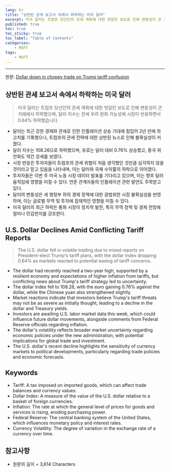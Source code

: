 ```yaml
---
lang: kr
title: "상반된 관세 보고서 속에서 하락하는 미국 달러"
excerpt: 미국 달러는 트럼프 당선인의 관세 계획에 대한 엇갈린 보도로 인해 변동성이 큰 거래에서 하락했으며, 달러 지수는 관세 우려 완화 가능성에 시장이 반응하면서 0.64% 하락했습니다.
published: true
toc: true
toc_sticky: true
toc_label: "Table of Contents"
categories:
    - MSFT
tags:
    - MSFT
---
```


---

  원문: [Dollar down in choppy trade on Trump tariff confusion](https://www.investing.com/news/economy-news/dollar-holds-near-twoyear-high-yuan-under-threat-3796321)

## 상반된 관세 보고서 속에서 하락하는 미국 달러

> 미국 달러는 트럼프 당선인의 관세 계획에 대한 엇갈린 보도로 인해 변동성이 큰 거래에서 하락했으며, 달러 지수는 관세 우려 완화 가능성에 시장이 반응하면서 0.64% 하락했습니다.


- 달러는 최근 강한 경제와 관세로 인한 인플레이션 상승 기대에 힘입어 2년 만에 최고치를 기록했으나, 트럼프의 관세 전략에 대한 상반된 뉴스로 인해 불확실성이 커졌다.
- 달러 지수는 108.26으로 하락했으며, 유로는 달러 대비 0.76% 상승했고, 중국 위안화도 약간 강세를 보였다.
- 시장 반응은 투자자들이 트럼프의 관세 위협이 처음 생각했던 것만큼 심각하지 않을 것이라고 믿고 있음을 나타내며, 이는 달러와 국채 수익률의 하락으로 이어졌다.
- 투자자들은 이번 주 미국 노동 시장 데이터 발표를 기다리고 있으며, 이는 향후 달러 움직임에 영향을 미칠 수 있다. 연준 관계자들의 인플레이션 관련 발언도 주목받고 있다.
- 달러의 변동성은 새 행정부 하의 경제 정책에 대한 광범위한 시장 불확실성을 반영하며, 이는 글로벌 무역 및 투자에 잠재적인 영향을 미칠 수 있다.
- 미국 달러의 최근 하락은 통화 시장이 정치적 발전, 특히 무역 정책 및 경제 전망에 얼마나 민감한지를 강조한다.

## U.S. Dollar Declines Amid Conflicting Tariff Reports

> The U.S. dollar fell in volatile trading due to mixed reports on President-elect Trump's tariff plans, with the dollar index dropping 0.64% as markets reacted to potential easing of tariff concerns.


- The dollar had recently reached a two-year high, supported by a resilient economy and expectations of higher inflation from tariffs, but conflicting news about Trump's tariff strategy led to uncertainty.
- The dollar index fell to 108.26, with the euro gaining 0.76% against the dollar, while the Chinese yuan also strengthened slightly.
- Market reactions indicate that investors believe Trump's tariff threats may not be as severe as initially thought, leading to a decline in the dollar and Treasury yields.
- Investors are awaiting U.S. labor market data this week, which could influence future dollar movements, alongside comments from Federal Reserve officials regarding inflation.
- The dollar's volatility reflects broader market uncertainty regarding economic policies under the new administration, with potential implications for global trade and investment.
- The U.S. dollar's recent decline highlights the sensitivity of currency markets to political developments, particularly regarding trade policies and economic forecasts.

## Keywords

- Tariff: A tax imposed on imported goods, which can affect trade balances and currency values.
- Dollar Index: A measure of the value of the U.S. dollar relative to a basket of foreign currencies.
- Inflation: The rate at which the general level of prices for goods and services is rising, eroding purchasing power.
- Federal Reserve: The central banking system of the United States, which influences monetary policy and interest rates.
- Currency Volatility: The degree of variation in the exchange rate of a currency over time.

## 참고사항

- 원문의 길이 = 3,614 Characters

